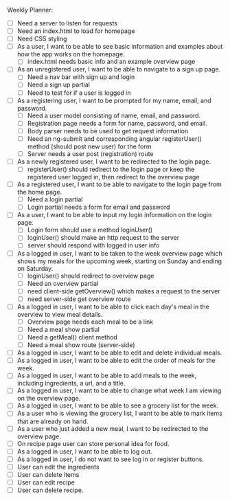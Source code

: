 Weekly Planner:
 - [ ] Need a server to listen for requests
 - [ ] Need an index.html to load for homepage
 - [ ] Need CSS styling
- [ ] As a user, I want to be able to see basic information and examples about how the app works on the homepage.
  - [ ] index.html needs basic info and an example overview page
- [ ] As an unregistered user, I want to be able to navigate to a sign up page.
  - [ ] Need a nav bar with sign up and login
  - [ ] Need a sign up partial
  - [ ] Need to test for if a user is logged in
- [ ] As a registering user, I want to be prompted for my name, email, and password.
  - [ ] Need a user model consisting of name, email, and password.
  - [ ] Registration page needs a form for  name, password, and email.
  - [ ] Body parser needs to be used to get request information
  - [ ] Need an ng-submit and corresponding angular registerUser() method (should post new user) for the form
  - [ ] Server needs a user post (registration) route
- [ ] As a newly registered user, I want to be redirected to the login page.
  - [ ] registerUser() should redirect to the login page or keep the registered user logged in, then redirect to the overview page
- [ ] As a registered user, I want to be able to navigate to the login page from the home page.
  - [ ] Need a login partial
  - [ ] Login partial needs a form for email and password
- [ ] As a user, I want to be able to input my login information on the login page.
  - [ ] Login form should use a method loginUser()
  - [ ] loginUser() should make an http request to the server
  - [ ] server should respond with logged in user info
- [ ] As a logged in user, I want to be taken to the week overview page which shows my meals for the upcoming week, starting on Sunday and ending on Saturday.
  - [ ] loginUser() should redirect to overview page
  - [ ] Need an overview partial
  - [ ] need client-side getOverview() which makes a request to the server
  - [ ] need server-side get overview route
- [ ] As a logged in user, I want to be able to click each day's meal in the overview to view meal details.
  - [ ] Overview page needs each meal to be a link
  - [ ] Need a meal show partial
  - [ ] Need a getMeal() client method
  - [ ] Need a meal show route (server-side)
- [ ] As a logged in user, I want to be able to edit and delete individual meals.
- [ ] As a logged in user, I want to be able to edit the order of meals for the week.
- [ ] As a logged in user, I want to be able to add meals to the week, including ingredients, a url, and a title.
- [ ] As a logged in user, I want to be able to change what week I am viewing on the overview page.
- [ ] As a logged in user, I want to be able to see a grocery list for the week.
- [ ] As a user who is viewing the grocery list, I want to be able to mark items that are already on hand.
- [ ] As a user who just added a new meal, I want to be redirected to the overview page.
- [ ] On recipe page user can store personal idea for food.
- [ ] As a logged in user, I want to be able to log out.
- [ ] As a logged in user, I do not want to see log in or register buttons.
- [ ] User can edit the ingredients
- [ ] User can delete items
- [ ] User can edit recipe
- [ ] User can delete recipe.

